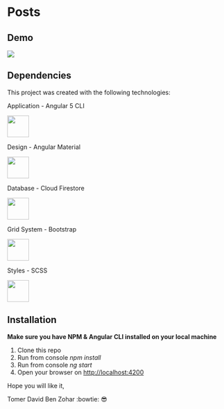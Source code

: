 # Posts

## Demo
<a target="_blank" href="http://tomerdbz.co.il/Library">
  <img src="src/assets/images/sample.png">
</a>

## Dependencies
This project was created with the following technologies:

Application - Angular 5 CLI

<img src="https://angular.io/assets/images/logos/angular/angular.png" width="50" height="50">

Design - Angular Material

<img src="https://angular.io/assets/images/logos/angular/angular.png" width="50" height="50">


Database - Cloud Firestore

<img src="https://cdn.worldvectorlogo.com/logos/firebase-1.svg" width="50" height="50">


Grid System - Bootstrap

<img src="https://getbootstrap.com/assets/img/bootstrap-stack.png" width="50" height="50">


Styles - SCSS 

<img src="http://sass-lang.com/assets/img/styleguide/color-1c4aab2b.png" width="50" height="50">

## Installation

**Make sure you have NPM & Angular CLI installed on your local machine**

1. Clone this repo
2. Run from console *npm install*
3. Run from console *ng start*
3. Open your browser on [http://localhost:4200](http://localhost:4200)


Hope you will like it,

Tomer David Ben Zohar :bowtie: :sunglasses:
